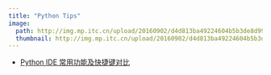 ```yaml
---
title: "Python Tips"
image: 
  path: http://img.mp.itc.cn/upload/20160902/d4d813ba49224604b5b3de8d99296c0f_th.jpg
  thumbnail: http://img.mp.itc.cn/upload/20160902/d4d813ba49224604b5b3de8d99296c0f_th.jpg
---
```


- [Python IDE 常用功能及快捷键对比](/it/Python-IDE-Compare/)